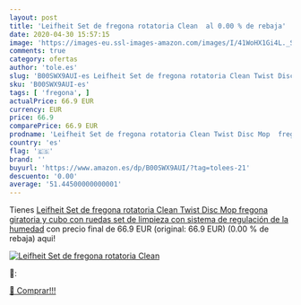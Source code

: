 ```yaml
---
layout: post
title: 'Leifheit Set de fregona rotatoria Clean  al 0.00 % de rebaja'
date: 2020-04-30 15:57:15
image: 'https://images-eu.ssl-images-amazon.com/images/I/41WoHX1Gi4L._SL400_.jpg'
comments: true
category: ofertas
author: 'tole.es'
slug: 'B00SWX9AUI-es Leifheit Set de fregona rotatoria Clean Twist Disc Mop...'
sku: 'B00SWX9AUI-es'
tags: [ 'fregona', ]
actualPrice: 66.9 EUR
currency: EUR
price: 66.9
comparePrice: 66.9 EUR
prodname: 'Leifheit Set de fregona rotatoria Clean Twist Disc Mop  fregona giratoria y cubo con ruedas  set de limpieza con sistema de regulación de la humedad'
country: 'es'
flag: '🇪🇸'
brand: ''
buyurl: 'https://www.amazon.es/dp/B00SWX9AUI/?tag=tolees-21'
descuento: '0.00'
average: '51.44500000000001'
---
```


Tienes [Leifheit Set de fregona rotatoria Clean Twist Disc Mop  fregona giratoria y cubo con ruedas  set de limpieza con sistema de regulación de la humedad](https://www.amazon.es/dp/B00SWX9AUI/?tag=tolees-21) con precio final de  66.9 EUR (original: 66.9 EUR) (0.00 %  de rebaja) aqui!

[![Leifheit Set de fregona rotatoria Clean ](https://images-eu.ssl-images-amazon.com/images/I/41WoHX1Gi4L._SL400_.jpg)](https://www.amazon.es/dp/B00SWX9AUI/?tag=tolees-21)

🔎:


[🛒 Comprar!!!](https://www.amazon.es/dp/B00SWX9AUI/?tag=tolees-21)
